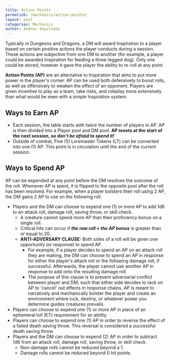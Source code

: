 ```yaml
---
title: Action Points
permalink: /mechanics/action-points/
layout: post
categories: Mechanics
author: Andres Sepulveda
---
```


Typically in Dungeons and Dragons, a DM will award Inspiration to a player based on certain positive actions the player conducts during a session. These actions are subjective from one DM to another (for example, a player could be awarded Inspiration for feeding a three-legged dog). Only one could be stored, however it gave the player the ability to re-roll at any point.

**Action Points (AP)** are an alternative to Inspiration that aims to put more power in the player's corner. AP can be used both defensively to boost rolls, as well as offensively to weaken the effect of an opponent. Players are given incentive to play as a team, take risks, and roleplay more extensively than what would be seen with a simple Inspiration system.

## Ways to Earn AP

- Each session, the table starts with twice the number of players in AP. AP is then divided into a Player pool and DM pool. **AP resets at the start of the next session, *so don't be afraid to spend it!***
- Outside of combat, Five (5) Loremaster Tokens (LT) can be converted into one (1) AP. This point is in circulation until the end of the current session.

## Ways to Spend AP

AP can be expended at any point before the DM resolves the outcome of the roll. Whenever AP is spent, it is flipped to the opposite pool after the roll has been resolved. For example, when a player bolsters their roll using 2 AP, the DM gains 2 AP to use on the following roll. 

- Players and the DM can choose to expend one (1) or more AP to add 1d6 to an attack roll, damage roll, saving throw, or skill check. 
  - A creature cannot spend more AP than their proficiency bonus on a single roll. 
  - Critical hits can occur if ***the raw roll + the AP bonus*** is greater than or equal to 20. 
  - **ANTI-ADVERSARY CLAUSE:** Both sides of a roll will be given one opportunity (or response) to spend AP. 
    - For example, if a player decides to spend an AP on an attack roll they are making, the DM can choose to spend an AP in response for either the player's attack roll or the following damage roll, if successful. Afterwards, the player cannot use another AP in response to add onto the resulting damage roll.
    - The purpose of this clause is to prevent adversarial conflict between player and DM, such that either side decides to tack on AP to 'cancel' out effects in response chains. AP is meant to narratively and mechanically bolster the player and create an environment where luck, destiny, or whatever power you determine guides creatures prevails. 
- Players can choose to expend one (1) or more AP in place of an ephemeral toll (ET) requirement for an ability.
- Players can choose to expend one (1) AP in order to reverse the effect of a failed death saving throw. This reversal is considered a successful death saving throw. 
- Players and the DM can choose to expend (2) AP in order to subtract 1d6 from an attack roll, damage roll, saving throw, or skill check. 
  - Non-damage rolls cannot be reduced beyond a 1. 
  - Damage rolls cannot be reduced beyond 0 hit points. 

